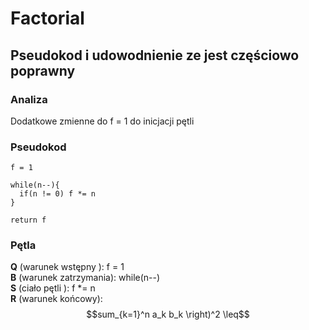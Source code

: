 # Factorial
## Pseudokod i udowodnienie ze jest częściowo poprawny
### Analiza
Dodatkowe zmienne do f = 1 do inicjacji pętli

### Pseudokod
```
f = 1

while(n--){
  if(n != 0) f *= n
}

return f
```
### Pętla
**Q** (warunek wstępny ): f = 1  
**B** (warunek zatrzymania): while(n--)  
**S** (ciało pętli ): f *= n  
**R** (warunek końcowy): $$sum_{k=1}^n a_k b_k \right)^2 \leq$$
